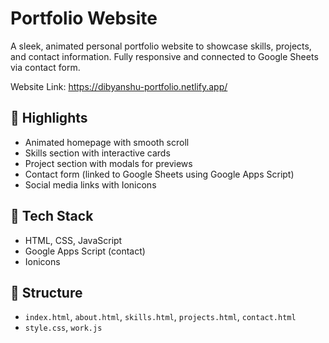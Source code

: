 # Portfolio Website

A sleek, animated personal portfolio website to showcase skills, projects, and contact information. Fully responsive and connected to Google Sheets via contact form.

Website Link: https://dibyanshu-portfolio.netlify.app/

## 💼 Highlights

- Animated homepage with smooth scroll
- Skills section with interactive cards
- Project section with modals for previews
- Contact form (linked to Google Sheets using Google Apps Script)
- Social media links with Ionicons

## 🔨 Tech Stack

- HTML, CSS, JavaScript
- Google Apps Script (contact)
- Ionicons

## 📁 Structure

- `index.html`, `about.html`, `skills.html`, `projects.html`, `contact.html`
- `style.css`, `work.js`
